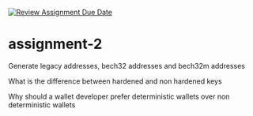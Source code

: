 [![Review Assignment Due Date](https://classroom.github.com/assets/deadline-readme-button-22041afd0340ce965d47ae6ef1cefeee28c7c493a6346c4f15d667ab976d596c.svg)](https://classroom.github.com/a/vhoKWTLf)
# assignment-2

Generate legacy addresses, bech32 addresses and bech32m addresses

What is the difference between hardened and non hardened keys

Why should a wallet developer prefer deterministic wallets over non deterministic wallets
